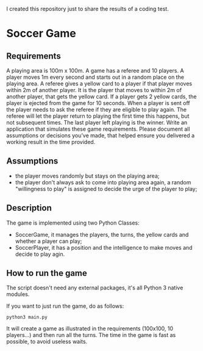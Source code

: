 I created this repository just to share the results of a coding test.

# Soccer Game

## Requirements

A playing area is 100m x 100m. A game has a referee and 10 players. A player moves 1m
every second and starts out in a random place on the playing area. A referee gives a yellow
card to a player if that player moves within 2m of another player. It is the player that moves
to within 2m of another player, that gets the yellow card. If a player gets 2 yellow cards, the
player is ejected from the game for 10 seconds. When a player is sent off the player needs to
ask the referee if they are eligible to play again. The referee will let the player return to
playing the first time this happens, but not subsequent times. The last player left playing is
the winner. Write an application that simulates these game requirements. Please document
all assumptions or decisions you’ve made, that helped ensure you delivered a working result
in the time provided.

## Assumptions

* the player moves randomly but stays on the playing area;
* the player don't always ask to come into playing area again, a random "willingness to play" is assigned to decide the urge of the player to play;

## Description

The game is implemented using two Python Classes:

* SoccerGame, it manages the players, the turns, the yellow cards and whether a player can play;
* SoccerPlayer, it has a position and the intelligence to make moves and decide to play agin.

## How to run the game

The script doesn't need any external packages, it's all Python 3 native modules.

If you want to just run the game, do as follows:

```
python3 main.py
```

It will create a game as illustrated in the requirements (100x100, 10 players...) and then run all the turns.
The time in the game is fast as possible, to avoid useless waits.
